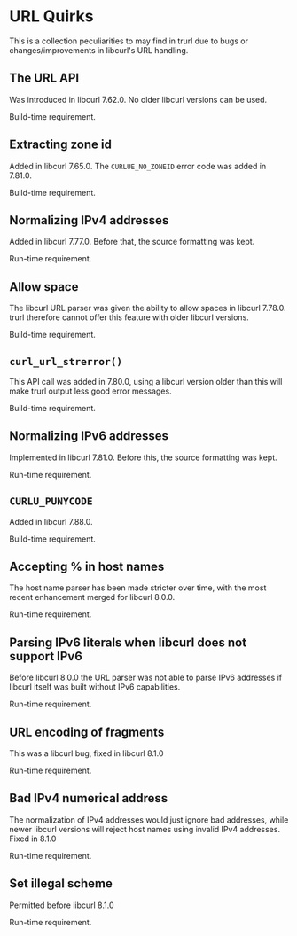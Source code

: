 # URL Quirks

This is a collection peculiarities to may find in trurl due to bugs or
changes/improvements in libcurl's URL handling.

## The URL API

Was introduced in libcurl 7.62.0. No older libcurl versions can be used.

Build-time requirement.

## Extracting zone id

Added in libcurl 7.65.0. The `CURLUE_NO_ZONEID` error code was added in
7.81.0.

Build-time requirement.

## Normalizing IPv4 addresses

Added in libcurl 7.77.0. Before that, the source formatting was kept.

Run-time requirement.

## Allow space

The libcurl URL parser was given the ability to allow spaces in libcurl
7.78.0. trurl therefore cannot offer this feature with older libcurl versions.

Build-time requirement.

## `curl_url_strerror()`

This API call was added in 7.80.0, using a libcurl version older than this
will make trurl output less good error messages.

Build-time requirement.

## Normalizing IPv6 addresses

Implemented in libcurl 7.81.0. Before this, the source formatting was kept.

Run-time requirement.

## `CURLU_PUNYCODE`

Added in libcurl 7.88.0.

Build-time requirement.

## Accepting % in host names

The host name parser has been made stricter over time, with the most recent
enhancement merged for libcurl 8.0.0.

Run-time requirement.

## Parsing IPv6 literals when libcurl does not support IPv6

Before libcurl 8.0.0 the URL parser was not able to parse IPv6 addresses if
libcurl itself was built without IPv6 capabilities.

Run-time requirement.

## URL encoding of fragments

This was a libcurl bug, fixed in libcurl 8.1.0

Run-time requirement.

## Bad IPv4 numerical address

The normalization of IPv4 addresses would just ignore bad addresses, while
newer libcurl versions will reject host names using invalid IPv4 addresses.
Fixed in 8.1.0

Run-time requirement.

## Set illegal scheme

Permitted before libcurl 8.1.0

Run-time requirement.
